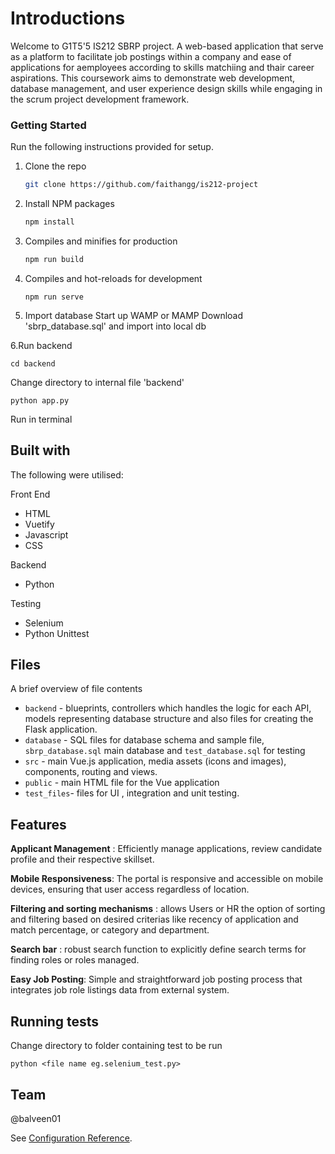 # Introductions
Welcome to G1T5'5 IS212 SBRP project. A web-based application that serve as a platform to facilitate job postings within a company and ease of applications for aemployees according to skills matchiing and thair career aspirations. This coursework aims to demonstrate web development, database management, and user experience design skills while engaging in the scrum project development framework.

### Getting Started 
Run the following instructions provided for setup.
1. Clone the repo
   ```sh
   git clone https://github.com/faithangg/is212-project
   ```
2. Install NPM packages
   ```sh
   npm install
   ```
3. Compiles and minifies for production
   ```js
   npm run build
   ```
4. Compiles and hot-reloads for development
    ```
    npm run serve
    ```
5. Import database
   Start up WAMP or MAMP
   Download 'sbrp_database.sql' and import into local db
   
6.Run backend
   ```
   cd backend
   ```
   Change directory to internal file 'backend'
   ```
   python app.py
   ```
   Run in terminal




## Built with
The following were utilised:

  Front End
  * HTML
  * Vuetify
  * Javascript
  * CSS
    
  Backend
  * Python
    
  Testing
  * Selenium
  * Python Unittest

## Files
A brief overview of file contents 
  * `backend` - blueprints, controllers which handles the logic for each API, models representing database structure and also files for creating the Flask application.
  * `database` - SQL files for database schema and sample file, `sbrp_database.sql` main database and `test_database.sql` for testing
  * `src` - main Vue.js application, media assets (icons and images), components, routing and views.
  * `public` - main HTML file for the Vue application
  * `test_files`- files for UI , integration and unit testing.

## Features
   **Applicant Management** : Efficiently manage applications, review candidate profile and their respective skillset.
   
   **Mobile Responsiveness**: The portal is responsive and accessible on mobile devices, ensuring that user access regardless of location.
   
   **Filtering and sorting mechanisms** : allows Users or HR the option of sorting and filtering based on desired criterias like recency of application and match percentage, or category and department.
   
   **Search bar** : robust search function to explicitly define search terms for finding roles or roles managed.
   
   **Easy Job Posting**: Simple and straightforward job posting process that integrates job role listings data from external system.
   
## Running tests
Change directory to folder containing test to be run
```
python <file name eg.selenium_test.py>
```
## Team

@balveen01



See [Configuration Reference](https://cli.vuejs.org/config/).
